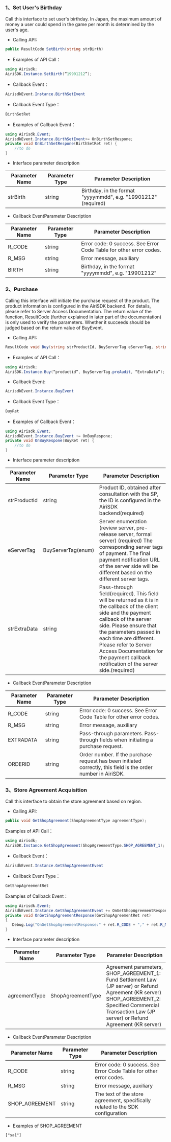 ### 1、Set User's Birthday

Call this interface to set user's birthday. In Japan, the maximum amount of money a user could spend in the game per month is determined by the user's age.

+ Calling API: 	
```csharp
public ResultCode SetBirth(string strBirth)
```
+ Examples of API Call： 
```csharp
using Airisdk;
AiriSDK.Instance.SetBirth(“19901212”);
```
+ Callback Event：	
```csharp
AirisdkEvent.Instance.BirthSetEvent
```
+ Callback Event Type：
```csharp
BirthSetRet
```
+ Examples of Callback Event：
```csharp
using Airisdk.Event;
AirisdkEvent.Instance.BirthSetEvent+= OnBirthSetRespone;
private void OnBirthSetRespone(BirthSetRet ret) {  
	//to do  
} 
```
+ Interface parameter description

| Parameter Name | Parameter Type | Parameter Description |
| ------ | ------ | ------ |
| strBirth | string | Birthday, in the format "yyyymmdd", e.g. "19901212"(required) |

+ Callback EventParameter Description

| Parameter Name | Parameter Type | Parameter Description |
| ------ | ------ | ------ |
| R_CODE | string | Error code: 0 success. See Error Code Table for other error codes. |
| R_MSG | string | Error message, auxiliary |
| BIRTH | string | Birthday, in the format "yyyymmdd", e.g. "19901212" |

### 2、Purchase

Calling this interface will initiate the purchase request of the product. The product information is configured in the AiriSDK backend. For details, please refer to Server Access Documentation. The return value of the function, ResultCode (further explained in later part of the documentation) is only used to verify the parameters. Whether it succeeds should be judged based on the return value of BuyEvent.

+ Calling API:
```csharp
ResultCode void Buy(string strProductId, BuyServerTag eServerTag, string strExtraData)
```

+ Examples of API Call： 
```csharp
using Airisdk;
AiriSDK.Instance.Buy(“productid”, BuyServerTag.preAudit, “ExtraData”);
```

+ Callback Event:		
```csharp
AirisdkEvent.Instance.BuyEvent 
```
+ Callback Event Type：	
```csharp
BuyRet
```

+ Examples of Callback Event：
```csharp
using Airisdk.Event;
AirisdkEvent.Instance.BuyEvent += OnBuyRespone;
private void OnBuyRespone(BuyRet ret) {  
	//to do  
} 
```
+ Interface parameter description

| Parameter Name | Parameter Type | Parameter Description |
| ------ | ------ | ------ |
| strProductId | string | Product ID, obtained after consultation with the SP, the ID is configured in the AiriSDK backend(required) |
| eServerTag  | BuyServerTag(enum) | Server enumeration (review server, pre-release server, formal server) (required) The corresponding server tags of payment. The final payment notification URL of the server side will be different based on the different server tags. |
| strExtraData  | string | Pass-through field(required). This field will be returned as it is in the callback of the client side and the payment callback of the server side. Please ensure that the parameters passed in each time are different. Please refer to Server Access Documentation for the payment callback notification of the server side.(required) |

+ Callback EventParameter Description

| Parameter Name | Parameter Type | Parameter Description |
| ------ | ------ | ------ |
| R_CODE | string | Error code: 0 success. See Error Code Table for other error codes. |
| R_MSG | string | Error message, auxiliary |
| EXTRADATA | string | Pass-through parameters. Pass-through fields when initiating a purchase request. |
| ORDERID | string | Order number. If the purchase request has been initiated correctly, this field is the order number in AiriSDK. |

### 3、Store Agreement Acquisition

Call this interface to obtain the store agreement based on region.

+ Calling API: 	
```csharp
public void GetShopAgreement(ShopAgreementType agreementType);
```
Examples of API Call： 
```csharp
using Airisdk;
AiriSDK.Instance.GetShopAgreement(ShopAgreementType.SHOP_AGREEMENT_1);
```
+ Callback Event：	
```csharp
AirisdkEvent.Instance.GetShopAgreementEvent
```
+ Callback Event Type：
```csharp
GetShopAgreementRet
```
Examples of Callback Event：
```csharp
using Airisdk.Event;
AirisdkEvent.Instance.GetShopAgreementEvent += OnGetShopAgreementResponse;
private void OnGetShopAgreementResponse(GetShopAgreementRet ret)
{
   Debug.Log("OnGetShopAgreementResponse:" + ret.R_CODE + "," + ret.R_MSG + "," + ret.SHOP_AGREEMENT);
}
```
+ Interface parameter description

| Parameter Name | Parameter Type | Parameter Description |
| ------ | ------ | ------ |
| agreementType | ShopAgreementType | Agreement parameters, SHOP_AGREEMENT_1: Fund Settlement Law (JP server) or Refund Agreement (KR server) SHOP_AGREEMENT_2: Specified Commercial Transaction Law (JP server) or Refund Agreement (KR server) |

+ Callback EventParameter Description

| Parameter Name | Parameter Type | Parameter Description |
| ------ | ------ | ------ |
| R_CODE | string | Error code: 0 success. See Error Code Table for other error codes. |
| R_MSG | string | Error message, auxiliary |
| SHOP_AGREEMENT | string | The text of the store agreement, specifically related to the SDK configuration |

+ Examples of SHOP_AGREEMENT
```
["sa1"]
```

